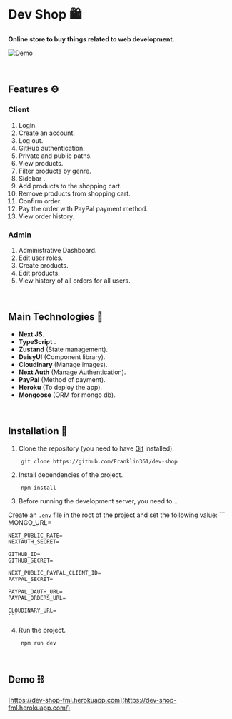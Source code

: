 # Dev Shop 🛍️
**Online store to buy things related to web development.**

![Demo](https://res.cloudinary.com/dnxchppfm/image/upload/v1660876413/franklin-page/devshop_v1akni.png)

&nbsp;

## Features ⚙️
### **Client**
1. Login.
2. Create an account.
3. Log out.
4. GitHub authentication.
5. Private and public paths.
6. View products.
7. Filter products by genre.
8. Sidebar .
9. Add products to the shopping cart.
10. Remove products from shopping cart.
11. Confirm order.
12. Pay the order with PayPal payment method.
13. View order history.
### **Admin**
1. Administrative Dashboard.
2. Edit user roles.
3. Create products.
4. Edit products.
5. View history of all orders for all users.

&nbsp;

## Main Technologies 🧪

- **Next JS**.
- **TypeScript** .
- **Zustand** (State management).
- **DaisyUI** (Component library).
- **Cloudinary** (Manage images).
- **Next Auth** (Manage Authentication).
- **PayPal** (Method of payment).
- **Heroku** (To deploy the app).
- **Mongoose** (ORM for mongo db).

&nbsp;


## **Installation 🧰**

1. Clone the repository (you need to have [Git](https://git-scm.com) installed).

```shell
    git clone https://github.com/Franklin361/dev-shop
```

2.  Install dependencies of the project.

```shell
    npm install
```

3. Before running the development server, you need to...

Create an `.env` file in the root of the project and set the following value:
    ```
    MONGO_URL=
    
    NEXT_PUBLIC_RATE=
    NEXTAUTH_SECRET=

    GITHUB_ID=
    GITHUB_SECRET=

    NEXT_PUBLIC_PAYPAL_CLIENT_ID=
    PAYPAL_SECRET=

    PAYPAL_OAUTH_URL=
    PAYPAL_ORDERS_URL=

    CLOUDINARY_URL=
    ```

4. Run the project.
```shell
    npm run dev
```
&nbsp;

## **Demo ⛓️**

[https://dev-shop-fml.herokuapp.com](https://dev-shop-fml.herokuapp.com/)

